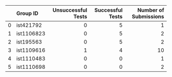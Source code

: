 |    | Group ID   |   Unsuccessful Tests |   Successful Tests |   Number of Submissions |
|---:|:-----------|---------------------:|-------------------:|------------------------:|
|  0 | ist421792  |                    0 |                  5 |                       1 |
|  1 | ist1106823 |                    0 |                  5 |                       2 |
|  2 | ist195563  |                    0 |                  5 |                       2 |
|  3 | ist1109616 |                    1 |                  4 |                      10 |
|  4 | ist1110483 |                    0 |                  0 |                       1 |
|  5 | ist1110698 |                    0 |                  0 |                       2 |